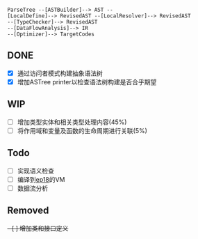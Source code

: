 
``` 

ParseTree --[ASTBuilder]--> AST -- 
[LocalDefine]--> RevisedAST --[LocalResolver]--> RevisedAST
--[TypeChecker]--> RevisedAST
--[DataFlowAnalysis]--> IR
--[Optimizer]--> TargetCodes

```

## DONE
- [x] 通过访问者模式构建抽象语法树
- [x] 增加ASTree printer以检查语法树构建是否合乎期望 
## WIP
- [ ] 增加类型实体和相关类型处理内容(45%)
- [ ] 将作用域和变量及函数的生命周期进行关联(5%)

## Todo
- [ ] 实现语义检查
- [ ] 编译到[ep18](..%2Fep18)的VM
- [ ] 数据流分析

## Removed
~~- [ ] 增加类和接口定义~~